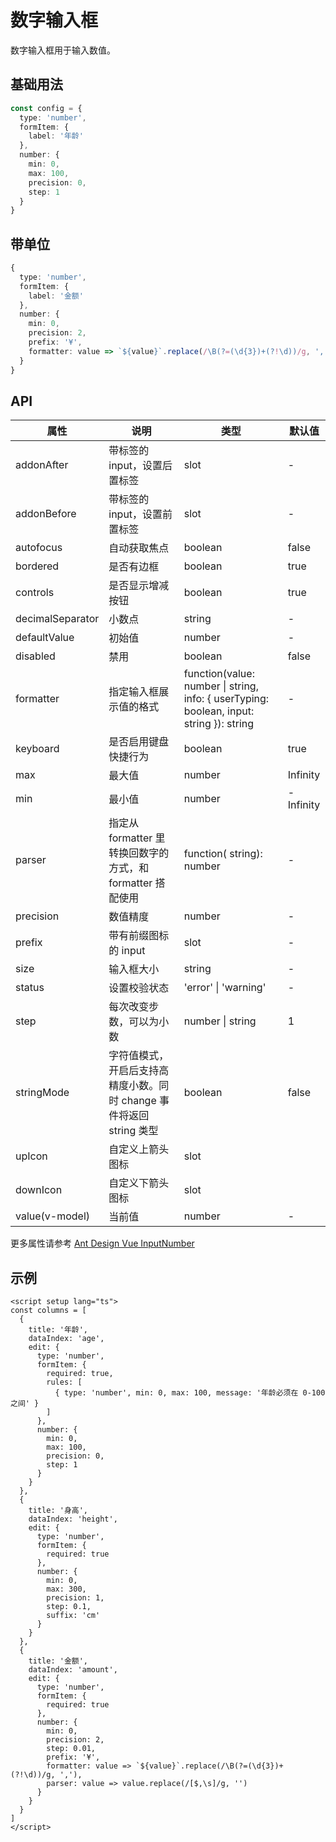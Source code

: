 # 数字输入框

数字输入框用于输入数值。

## 基础用法

```ts
const config = {
  type: 'number',
  formItem: {
    label: '年龄'
  },
  number: {
    min: 0,
    max: 100,
    precision: 0,
    step: 1
  }
}
```

## 带单位

```ts
{
  type: 'number',
  formItem: {
    label: '金额'
  },
  number: {
    min: 0,
    precision: 2,
    prefix: '¥',
    formatter: value => `${value}`.replace(/\B(?=(\d{3})+(?!\d))/g, ',')
  }
}
```

## API

| 属性 | 说明 | 类型 | 默认值 |
| --- | --- | --- | --- |
| addonAfter | 带标签的 input，设置后置标签 | slot | - |
| addonBefore | 带标签的 input，设置前置标签 | slot | - |
| autofocus | 自动获取焦点 | boolean | false |
| bordered | 是否有边框 | boolean | true |
| controls | 是否显示增减按钮 | boolean | true |
| decimalSeparator | 小数点 | string | - |
| defaultValue | 初始值 | number | - |
| disabled | 禁用 | boolean | false |
| formatter | 指定输入框展示值的格式 | function(value: number \| string, info: { userTyping: boolean, input: string }): string | - |
| keyboard | 是否启用键盘快捷行为 | boolean | true |
| max | 最大值 | number | Infinity |
| min | 最小值 | number | -Infinity |
| parser | 指定从 formatter 里转换回数字的方式，和 formatter 搭配使用 | function( string): number | - |
| precision | 数值精度 | number | - |
| prefix | 带有前缀图标的 input | slot | - |
| size | 输入框大小 | string | - |
| status | 设置校验状态 | 'error' \| 'warning' | - |
| step | 每次改变步数，可以为小数 | number \| string | 1 |
| stringMode | 字符值模式，开启后支持高精度小数。同时 change 事件将返回 string 类型 | boolean | false |
| upIcon | 自定义上箭头图标 | slot | <UpOutlined /> |
| downIcon | 自定义下箭头图标 | slot | <DownOutlined /> |
| value(v-model) | 当前值 | number | - |

更多属性请参考 [Ant Design Vue InputNumber](https://www.antdv.com/components/input-number-cn#api)

## 示例

```vue
<script setup lang="ts">
const columns = [
  {
    title: '年龄',
    dataIndex: 'age',
    edit: {
      type: 'number',
      formItem: {
        required: true,
        rules: [
          { type: 'number', min: 0, max: 100, message: '年龄必须在 0-100 之间' }
        ]
      },
      number: {
        min: 0,
        max: 100,
        precision: 0,
        step: 1
      }
    }
  },
  {
    title: '身高',
    dataIndex: 'height',
    edit: {
      type: 'number',
      formItem: {
        required: true
      },
      number: {
        min: 0,
        max: 300,
        precision: 1,
        step: 0.1,
        suffix: 'cm'
      }
    }
  },
  {
    title: '金额',
    dataIndex: 'amount',
    edit: {
      type: 'number',
      formItem: {
        required: true
      },
      number: {
        min: 0,
        precision: 2,
        step: 0.01,
        prefix: '¥',
        formatter: value => `${value}`.replace(/\B(?=(\d{3})+(?!\d))/g, ','),
        parser: value => value.replace(/[$,\s]/g, '')
      }
    }
  }
]
</script>
```
